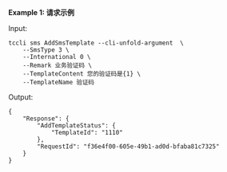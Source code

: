 **Example 1: 请求示例**



Input: 

```
tccli sms AddSmsTemplate --cli-unfold-argument  \
    --SmsType 3 \
    --International 0 \
    --Remark 业务验证码 \
    --TemplateContent 您的验证码是{1} \
    --TemplateName 验证码
```

Output: 
```
{
    "Response": {
        "AddTemplateStatus": {
            "TemplateId": "1110"
        },
        "RequestId": "f36e4f00-605e-49b1-ad0d-bfaba81c7325"
    }
}
```

